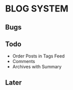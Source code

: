 # BLOG SYSTEM



## Bugs

## Todo

* Order Posts in Tags Feed
* Comments
* Archives with Summary






## Later

